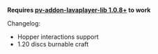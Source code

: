 **Requires [pv-addon-lavaplayer-lib 1.0.8+](https://modrinth.com/plugin/pv-addon-lavaplayer-lib/version/1.0.8) to work**

Changelog:
- Hopper interactions support
- 1.20 discs burnable craft
